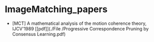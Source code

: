 # ImageMatching_papers

- [MCT] A mathematical analysis of the motion coherence theory, IJCV'1989 [[pdf]](./File
/Progressive Correspondence Pruning by Consensus Learning.pdf)
